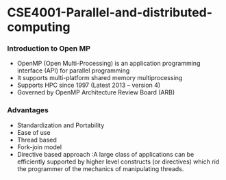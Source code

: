 # CSE4001-Parallel-and-distributed-computing

### Introduction to Open MP
* OpenMP (Open Multi-Processing) is an application programming interface (API) for parallel programming
* It supports multi-platform shared memory multiprocessing
* Supports HPC since 1997 (Latest 2013 – version 4)
* Governed by OpenMP Architecture Review Board (ARB)

### Advantages

* Standardization and Portability
* Ease of use
* Thread based
* Fork-join model
* Directive based approach :A large class of applications can be efficiently supported by higher level constructs (or directives) which rid the programmer of the mechanics of manipulating threads.


